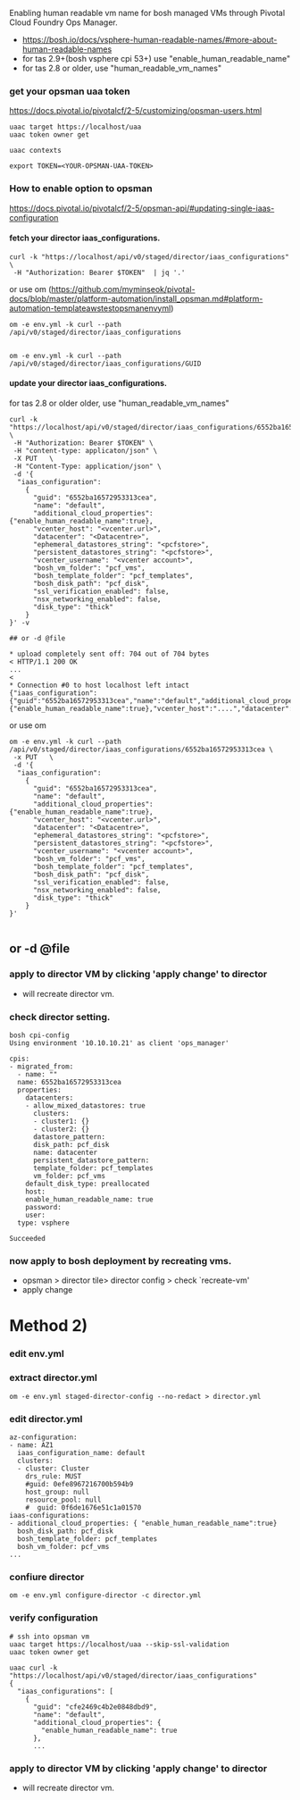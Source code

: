 
Enabling human readable vm name for bosh managed VMs through Pivotal Cloud Foundry Ops Manager.

- https://bosh.io/docs/vsphere-human-readable-names/#more-about-human-readable-names
- for tas 2.9+(bosh vsphere cpi 53+) use "enable_human_readable_name"
- for tas 2.8 or older, use "human_readable_vm_names"

### get your opsman uaa token
https://docs.pivotal.io/pivotalcf/2-5/customizing/opsman-users.html
```
uaac target https://localhost/uaa
uaac token owner get

uaac contexts

export TOKEN=<YOUR-OPSMAN-UAA-TOKEN>

```

### How to enable option to opsman
https://docs.pivotal.io/pivotalcf/2-5/opsman-api/#updating-single-iaas-configuration

#### fetch your director iaas_configurations.
```
curl -k "https://localhost/api/v0/staged/director/iaas_configurations" \
 -H "Authorization: Bearer $TOKEN"  | jq '.'
```
or use om (https://github.com/myminseok/pivotal-docs/blob/master/platform-automation/install_opsman.md#platform-automation-templateawstestopsmanenvyml)
```
om -e env.yml -k curl --path /api/v0/staged/director/iaas_configurations


om -e env.yml -k curl --path /api/v0/staged/director/iaas_configurations/GUID
```

#### update your director iaas_configurations.

for tas 2.8 or older older, use "human_readable_vm_names"

```
curl -k "https://localhost/api/v0/staged/director/iaas_configurations/6552ba16572953313cea" \
 -H "Authorization: Bearer $TOKEN" \
 -H "content-type: applicaton/json" \
 -X PUT   \
 -H "Content-Type: application/json" \
 -d '{
  "iaas_configuration":
    {
      "guid": "6552ba16572953313cea",
      "name": "default",
      "additional_cloud_properties": {"enable_human_readable_name":true},
      "vcenter_host": "<vcenter.url>",
      "datacenter": "<Datacentre>",
      "ephemeral_datastores_string": "<pcfstore>",
      "persistent_datastores_string": "<pcfstore>",
      "vcenter_username": "<vcenter account>",
      "bosh_vm_folder": "pcf_vms",
      "bosh_template_folder": "pcf_templates",
      "bosh_disk_path": "pcf_disk",
      "ssl_verification_enabled": false,
      "nsx_networking_enabled": false,
      "disk_type": "thick"
    }
}' -v

## or -d @file

* upload completely sent off: 704 out of 704 bytes
< HTTP/1.1 200 OK
...
<
* Connection #0 to host localhost left intact
{"iaas_configuration":{"guid":"6552ba16572953313cea","name":"default","additional_cloud_properties":{"enable_human_readable_name":true},"vcenter_host":"....","datacenter":"....","ephemeral_datastores_string":".....","persistent_datastores_string":"....","vcenter_username":"....@....","bosh_vm_folder":"...","bosh_template_folder":"....","bosh_disk_path":"....","ssl_verification_enabled":false,"nsx_networking_enabled":false,"disk_type":"thick"}}

```

or use om

```
om -e env.yml -k curl --path /api/v0/staged/director/iaas_configurations/6552ba16572953313cea \
 -x PUT   \
 -d '{
  "iaas_configuration":
    {
      "guid": "6552ba16572953313cea",
      "name": "default",
      "additional_cloud_properties": {"enable_human_readable_name":true},
      "vcenter_host": "<vcenter.url>",
      "datacenter": "<Datacentre>",
      "ephemeral_datastores_string": "<pcfstore>",
      "persistent_datastores_string": "<pcfstore>",
      "vcenter_username": "<vcenter account>",
      "bosh_vm_folder": "pcf_vms",
      "bosh_template_folder": "pcf_templates",
      "bosh_disk_path": "pcf_disk",
      "ssl_verification_enabled": false,
      "nsx_networking_enabled": false,
      "disk_type": "thick"
    }
}'
 
```
 ## or -d @file
 
### apply to director VM by clicking 'apply change' to director
- will recreate director vm.

### check director setting.
```
bosh cpi-config
Using environment '10.10.10.21' as client 'ops_manager'

cpis:
- migrated_from:
  - name: ""
  name: 6552ba16572953313cea
  properties:
    datacenters:
    - allow_mixed_datastores: true
      clusters:
      - cluster1: {}
      - cluster2: {}
      datastore_pattern:  
      disk_path: pcf_disk
      name: datacenter
      persistent_datastore_pattern:  
      template_folder: pcf_templates
      vm_folder: pcf_vms
    default_disk_type: preallocated
    host:  
    enable_human_readable_name: true
    password:  
    user: 
  type: vsphere

Succeeded
```
### now apply to bosh deployment by recreating vms.
- opsman > director tile> director config > check `recreate-vm' 
- apply change



# Method 2)

### edit env.yml

### extract director.yml 
```
om -e env.yml staged-director-config --no-redact > director.yml
```

### edit director.yml
```
az-configuration:
- name: AZ1
  iaas_configuration_name: default
  clusters:
  - cluster: Cluster
    drs_rule: MUST
    #guid: 0efe8967216700b594b9
    host_group: null
    resource_pool: null
    #  guid: 0f6de1676e51c1a01570
iaas-configurations:
- additional_cloud_properties: { "enable_human_readable_name":true}
  bosh_disk_path: pcf_disk
  bosh_template_folder: pcf_templates
  bosh_vm_folder: pcf_vms
...
```
### confiure director 
```
om -e env.yml configure-director -c director.yml
```

### verify configuration

```
# ssh into opsman vm
uaac target https://localhost/uaa --skip-ssl-validation
uaac token owner get

uaac curl -k "https://localhost/api/v0/staged/director/iaas_configurations"
{
  "iaas_configurations": [
    {
      "guid": "cfe2469c4b2e0848dbd9",
      "name": "default",
      "additional_cloud_properties": {
        "enable_human_readable_name": true
      },
      ...

```
### apply to director VM by clicking 'apply change' to director
- will recreate director vm.


